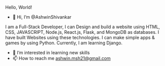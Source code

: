 Hello, World!

- 👋 Hi, I’m @AshwinShivankar

I am a Full-Stack Developer, I can Design and build a website using HTML, CSS, JAVASCRIPT, Node.js, React.js, Flask, and MongoDB as databases. I have built Websites using these technologies. I can make simple apps & games by using Python. Currently, I am learning Django.

- 👀 I’m interested in learning new skills
- 📫 How to reach me ashwin.msh21@gmail.com

<!---
AshwinShivankar/AshwinShivankar is a ✨ special ✨ repository because its `README.md` (this file) appears on your GitHub profile.
You can click the Preview link to take a look at your changes.
--->
